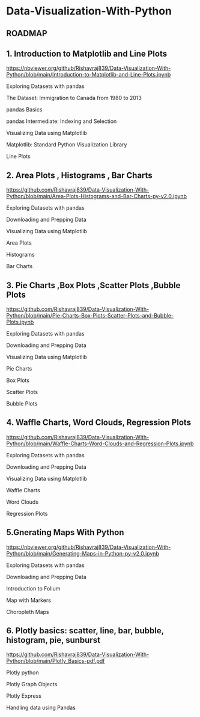 # Data-Visualization-With-Python


## ROADMAP

## 1. Introduction to Matplotlib and Line Plots

https://nbviewer.org/github/Rishavraj839/Data-Visualization-With-Python/blob/main/Introduction-to-Matplotlib-and-Line-Plots.ipynb
  
  
  Exploring Datasets with pandas
  
   
   
 The Dataset: Immigration to Canada from 1980 to 2013
 
 
 pandas Basics
 
 
 pandas Intermediate: Indexing and Selection
 
 
Visualizing Data using Matplotlib


 Matplotlib: Standard Python Visualization Library
 
 
Line Plots


## 2. Area Plots   , Histograms , Bar Charts

https://github.com/Rishavraj839/Data-Visualization-With-Python/blob/main/Area-Plots-Histograms-and-Bar-Charts-py-v2.0.ipynb

Exploring Datasets with pandas


Downloading and Prepping Data


Visualizing Data using Matplotlib


Area Plots


Histograms


Bar Charts


## 3. Pie Charts ,Box Plots ,Scatter Plots ,Bubble Plots

https://github.com/Rishavraj839/Data-Visualization-With-Python/blob/main/Pie-Charts-Box-Plots-Scatter-Plots-and-Bubble-Plots.ipynb

Exploring Datasets with pandas


Downloading and Prepping Data


Visualizing Data using Matplotlib


Pie Charts


Box Plots


Scatter Plots


Bubble Plots


## 4. Waffle Charts, Word Clouds, Regression Plots

https://github.com/Rishavraj839/Data-Visualization-With-Python/blob/main/Waffle-Charts-Word-Clouds-and-Regression-Plots.ipynb

Exploring Datasets with pandas


Downloading and Prepping Data


Visualizing Data using Matplotlib


Waffle Charts


Word Clouds


Regression Plots


## 5.Gnerating Maps With Python

https://nbviewer.org/github/Rishavraj839/Data-Visualization-With-Python/blob/main/Generating-Maps-in-Python-py-v2.0.ipynb


Exploring Datasets with pandas


Downloading and Prepping Data


Introduction to Folium


Map with Markers


Choropleth Maps

## 6. Plotly basics: scatter, line, bar, bubble, histogram, pie, sunburst

https://github.com/Rishavraj839/Data-Visualization-With-Python/blob/main/Plotly_Basics-pdf.pdf


Plotly python


Plotly Graph Objects


Plotly Express



Handling data using Pandas
